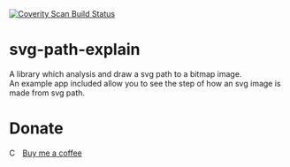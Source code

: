 <a href="https://scan.coverity.com/projects/thinhvu-mmosoft-svgpath">
  <img alt="Coverity Scan Build Status"
       src="https://scan.coverity.com/projects/18322/badge.svg"/>
</a>

# svg-path-explain
A library which analysis and draw a svg path to a bitmap image.<br/>
An example app included allow you to see the step of how an svg image is made from svg path.<br/>

# Donate
<img align="left" width="16" height="16" src="https://github.com/ThinhVu/bmac/blob/master/assets/icon/coffee.png?raw=true" alt="Coffee icon">
<a style="margin-left: 5px" href="https://www.paypal.com/paypalme/vutro">Buy me a coffee</a>
